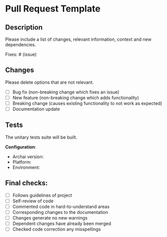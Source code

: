 # Pull Request Template

## Description

Please include a list of changes, relevant information, context and new dependencies.

Fixes: # (issue)

## Changes

Please delete options that are not relevant.

- [ ] Bug fix (non-breaking change which fixes an issue)
- [ ] New feature (non-breaking change which adds functionality)
- [ ] Breaking change (causes existing functionality to not work as expected)
- [ ] Documentation update

## Tests

The unitary tests suite will be built.

**Configuration**:
* Archai version:
* Platform:
* Environment:

## Final checks:

- [ ] Follows guidelines of project
- [ ] Self-review of code
- [ ] Commented code in hard-to-understand areas
- [ ] Corresponding changes to the documentation
- [ ] Changes generate no new warnings
- [ ] Dependent changes have already been merged
- [ ] Checked code correction any misspellings
